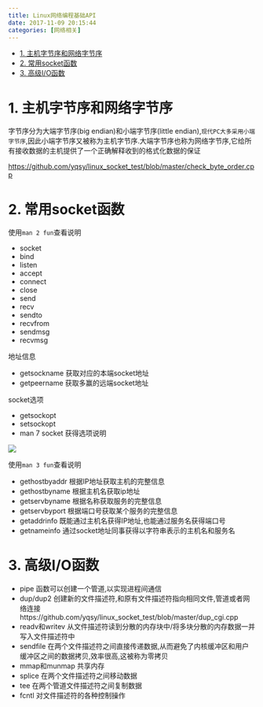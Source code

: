 ```yaml
---
title: Linux网络编程基础API
date: 2017-11-09 20:15:44
categories: [网络相关]
---
```


<!-- TOC -->

- [1. 主机字节序和网络字节序](#1-主机字节序和网络字节序)
- [2. 常用socket函数](#2-常用socket函数)
- [3. 高级I/O函数](#3-高级io函数)

<!-- /TOC -->

<a id="markdown-1-主机字节序和网络字节序" name="1-主机字节序和网络字节序"></a>
# 1. 主机字节序和网络字节序

字节序分为大端字节序(big endian)和小端字节序(little endian),`现代PC大多采用小端字节序`,因此小端字节序又被称为主机字节序.大端字节序也称为网络字节序,它给所有接收数据的主机提供了一个正确解释收到的格式化数据的保证

https://github.com/yqsy/linux_socket_test/blob/master/check_byte_order.cpp


<a id="markdown-2-常用socket函数" name="2-常用socket函数"></a>
# 2. 常用socket函数

使用`man 2 fun`查看说明

* socket
* bind
* listen
* accept
* connect
* close
* send
* recv
* sendto
* recvfrom
* sendmsg
* recvmsg

地址信息
* getsockname 获取对应的本端socket地址
* getpeername 获取多赢的远端socket地址

socket选项
* getsockopt  
* setsockopt
* man 7 socket 获得选项说明

![](http://ouxarji35.bkt.clouddn.com/snipaste_20171109_151310.png)

使用`man 3 fun`查看说明

* gethostbyaddr 根据IP地址获取主机的完整信息
* gethostbyname 根据主机名获取ip地址
* getservbyname 根据名称获取服务的完整信息
* getservbyport 根据端口号获取某个服务的完整信息
* getaddrinfo 既能通过主机名获得IP地址,也能通过服务名获得端口号
* getnameinfo 通过socket地址同事获得以字符串表示的主机名和服务名

<a id="markdown-3-高级io函数" name="3-高级io函数"></a>
# 3. 高级I/O函数

* pipe 函数可以创建一个管道,以实现进程间通信
* dup/dup2 创建新的文件描述符,和原有文件描述符指向相同文件,管道或者网络连接https://github.com/yqsy/linux_socket_test/blob/master/dup_cgi.cpp
* readv和writev 从文件描述符读到分散的内存块中/将多块分散的内存数据一并写入文件描述符中
* sendfile 在两个文件描述符之间直接传递数据,从而避免了内核缓冲区和用户缓冲区之间的数据拷贝,效率很高,这被称为零拷贝
* mmap和munmap 共享内存
* splice 在两个文件描述符之间移动数据
* tee 在两个管道文件描述符之间复制数据
* fcntl 对文件描述符的各种控制操作

